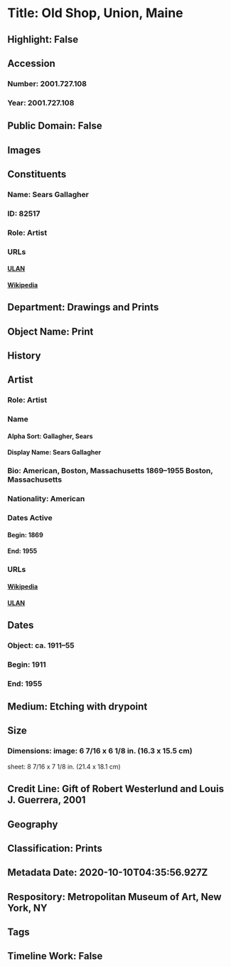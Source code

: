 # Title: Old Shop, Union, Maine
## Highlight: False
## Accession
### Number: 2001.727.108
### Year: 2001.727.108
## Public Domain: False
## Images
## Constituents
### Name: Sears Gallagher
### ID: 82517
### Role: Artist
### URLs
#### [ULAN](http://vocab.getty.edu/page/ulan/500335769)
#### [Wikipedia](https://www.wikidata.org/wiki/Q18206992)
## Department: Drawings and Prints
## Object Name: Print
## History
## Artist
### Role: Artist
### Name
#### Alpha Sort: Gallagher, Sears
#### Display Name: Sears Gallagher
### Bio: American, Boston, Massachusetts 1869–1955 Boston, Massachusetts
### Nationality: American
### Dates Active
#### Begin: 1869
#### End: 1955
### URLs
#### [Wikipedia](https://www.wikidata.org/wiki/Q18206992)
#### [ULAN](http://vocab.getty.edu/page/ulan/500335769)
## Dates
### Object: ca. 1911–55
### Begin: 1911
### End: 1955
## Medium: Etching with drypoint
## Size
### Dimensions: image: 6 7/16 x 6 1/8 in. (16.3 x 15.5 cm)
sheet: 8 7/16 x 7 1/8 in. (21.4 x 18.1 cm)
## Credit Line: Gift of Robert Westerlund and Louis J. Guerrera, 2001
## Geography
## Classification: Prints
## Metadata Date: 2020-10-10T04:35:56.927Z
## Respository: Metropolitan Museum of Art, New York, NY
## Tags
## Timeline Work: False